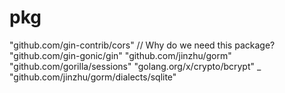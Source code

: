 # pkg

"github.com/gin-contrib/cors" // Why do we need this package?
"github.com/gin-gonic/gin"
"github.com/jinzhu/gorm"
"github.com/gorilla/sessions"
"golang.org/x/crypto/bcrypt"
_ "github.com/jinzhu/gorm/dialects/sqlite"